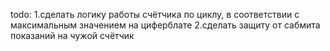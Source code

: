 todo:
 1.сделать логику работы счётчика по циклу, в соответствии с максимальным значением на циферблате
 2.сделать защиту от сабмита показаний на чужой счётчик